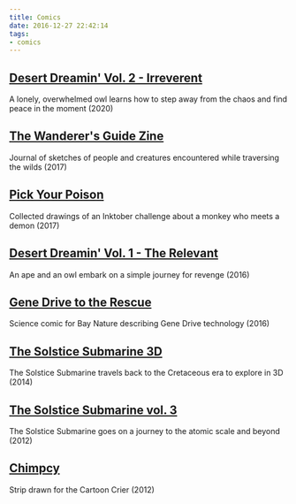 ```yaml
---
title: Comics
date: 2016-12-27 22:42:14
tags:
- comics
---
```

## [Desert Dreamin' Vol. 2 - Irreverent](/2020/06/16/desert-dreamin-vol-2/)
A lonely, overwhelmed owl learns how to step away from the chaos and find peace in the moment (2020)

## [The Wanderer's Guide Zine](/2017/06/21/the-wanderer-s-guide-zine)
Journal of sketches of people and creatures encountered while traversing the wilds (2017)

## [Pick Your Poison](/2017/06/21/pick-your-poison)
Collected drawings of an Inktober challenge about a monkey who meets a demon (2017)

## [Desert Dreamin' Vol. 1 - The Relevant](/2017/06/21/the-relevant)
An ape and an owl embark on a simple journey for revenge (2016)

## [Gene Drive to the Rescue](/2016/12/30/gene-drive-to-the-rescue)
Science comic for Bay Nature describing Gene Drive technology (2016)

## [The Solstice Submarine 3D](/2017/06/21/the-solstice-submarine-3d)
The Solstice Submarine travels back to the Cretaceous era to explore in 3D (2014)

## [The Solstice Submarine vol. 3](/2016/12/30/the-solstice-submarine-vol-3)
The Solstice Submarine goes on a journey to the atomic scale and beyond (2012)

## [Chimpcy](/2017/04/26/chimpcy)
Strip drawn for the Cartoon Crier (2012)
